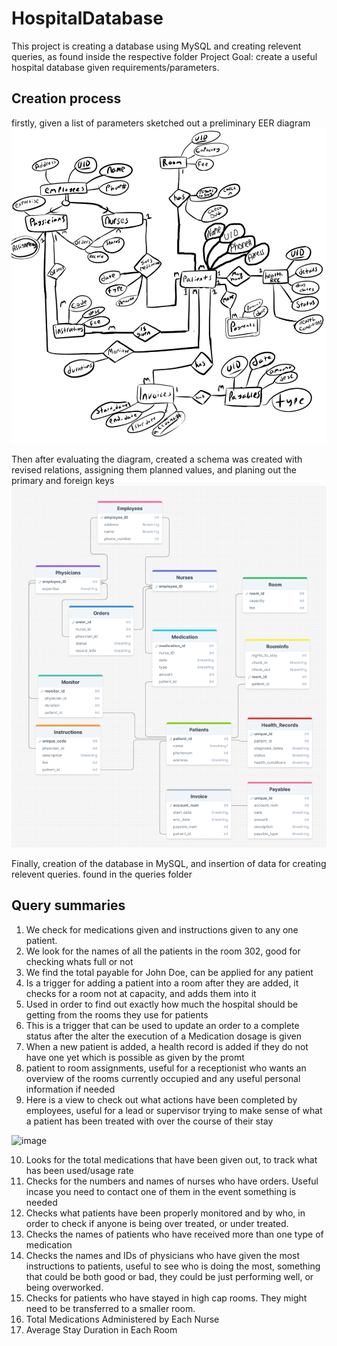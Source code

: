 # HospitalDatabase

This project is creating a database using MySQL and creating relevent queries, as found inside the respective folder
Project Goal: create a useful hospital database given requirements/parameters. 

## Creation process
firstly, given a list of parameters sketched out a preliminary EER diagram
![alt text](https://raw.githubusercontent.com/MarcOlivess/HospitalDatabase/main/Initial-EER-diagram.png)


Then after evaluating the diagram, created a schema was created with revised relations, assigning them planned values, and planing out the primary and foreign keys
![alt text](https://raw.githubusercontent.com/MarcOlivess/HospitalDatabase/main/reviewed-EER-diagram.png)

Finally, creation of the database in MySQL, and insertion of data for creating relevent queries.
found in the queries folder

## Query summaries 

1.  We check for medications given and instructions given to any one patient. 
2.  We look for the names of all the patients in the room 302, good for checking whats full or not
3.  We find the total payable for John Doe, can be applied for any patient
4.  Is a trigger for adding a patient into a room after they are added, it checks for a room not at capacity, and adds them into it
5.  Used in order to find out exactly how much the hospital should be getting from the
rooms they use for patients
6.  This is a trigger that can be used to update an order to a complete status after the alter the execution of a Medication dosage is given
7.  When a new patient is added, a health record is added if they do not have one yet which is possible as given by the promt 
8. patient to room assignments, useful for a receptionist who wants an overview of the rooms currently
occupied and any useful personal information if needed
9. Here is a view to check out what actions have been completed by employees, useful for a lead or supervisor trying to make sense of what a patient has been treated with over the course of their stay

![image](https://github.com/user-attachments/assets/fc36d2a0-aa30-48c5-b4b9-9ced32212996)

10. Looks for the total medications that have been given out, to track what has been used/usage rate
11. Checks for the numbers and names of nurses who have orders. Useful incase you need to contact one of them in the event something is needed
12. Checks what patients have been properly monitored and by who, in order to check if anyone is being over treated, or under treated.
13. Checks the names of patients who have received more than one type of medication
14. Checks the names and IDs of physicians who have given the most instructions to patients, useful to see who is doing the most, something that could be both good or bad, they could be just performing well, or being overworked.
15. Checks for patients who have stayed in high cap rooms. They might need to be transferred to a smaller room.
16. Total Medications Administered by Each Nurse
17. Average Stay Duration in Each Room

